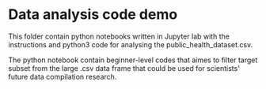 # Data analysis code demo
This folder contain python notebooks written in Jupyter lab with the instructions and python3 code for analysing the public_health_dataset.csv.

The python notebook contain beginner-level codes that aimes to filter target subset from the large .csv data frame that could be used for scientists' future data compilation research.

